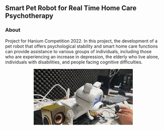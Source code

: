 ## Smart Pet Robot for Real Time Home Care Psychotherapy

### About
Project for Hanium Competition 2022. 
In this project, the development of a pet robot that offers psychological stability and smart home care functions can provide assistance to various groups of individuals, 
including those who are experiencing an increase in depression, the elderly who live alone, individuals with disabilities, and people facing cognitive difficulties.

<p align="center">
  <img src="https://github.com/Changi-Im/Smart-pet-robot-for-real-time-home-care-psychotherapy/blob/master/demo.gif?raw=true"/>
</p>
